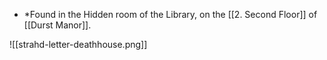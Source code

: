 * *Found in the Hidden room of the Library, on the [[2. Second Floor]] of [[Durst Manor]].

![[strahd-letter-deathhouse.png]]